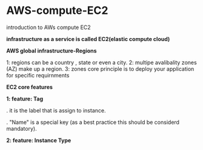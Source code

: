 # AWS-compute-EC2
introduction to AWs compute EC2

**infrastructure as a service is called EC2(elastic compute cloud)**

**AWS global infrastructure-Regions**

1: regions can be a country , state or even a city.
2: multipe avalibality zones (AZ) make up a region.
3: zones core principle is to deploy your application for specific requirnments


**EC2 core features**

**1: feature: Tag**

. it is the label that is  assign to instance.

. "Name" is a special key (as a best practice this should be considerd mandatory).


**2: feature: Instance Type**

 
